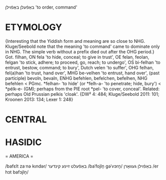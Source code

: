 באַפֿעלן
באַפֿוילן
'to order, command'

ETYMOLOGY
===========
{Interesting that the Yiddish form and meaning are so close to NHG.
Kluge/Seebold note that the meaning 'to command' came to dominate only in NHG. The simple verb without a prefix died out after the OHG period.}
Got. filhan, ON fela 'to hide, conceal; to give in trust', OE felan, feolan, felgan 'to stick, adhere; to proceed, go, reach; to undergo', OS bi-felhan 'to entrust, bestow, command; to bury', Dutch velen 'to suffer', OHG felhan, fel(a)han 'to trust, hand over', MHG be-velhen 'to entrust, hand over', (past participle) bevoln, bevaln, ENHG befehlen, befelchen, befelhen, NHG befehlen < PGmc. *felhan- 'to hide' (or *felh-a- 'to penetrate; hide, bury') < *pélk-e- (GM); perhaps from the PIE root *pel- 'to cover, conceal'.
Related: perhaps Old Prussian pelkis 'cloak'.
{DW² 4: 484; Kluge/Seebold 2011: 101; Kroonen 2013: 134; Lexer 1: 248}

CENTRAL
========

HASIDIC
=======
= AMERICA = 

/bafɛlt zaˑnə kɩndər/ באַפֿעלט זײַנע קינדער
/baˈfojln̩ gəˈvɔrn̩/ באַפֿוילן געוואָרן
/er hɔt bafɔjln̩/